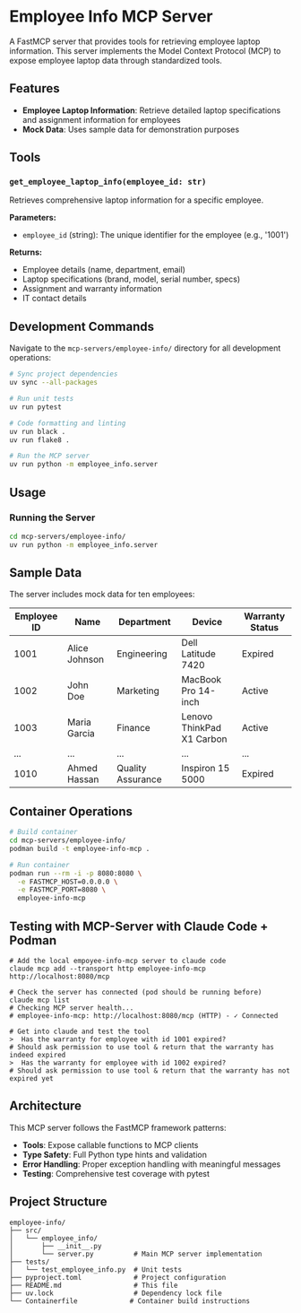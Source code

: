 # Employee Info MCP Server

A FastMCP server that provides tools for retrieving employee laptop information. This server implements the Model Context Protocol (MCP) to expose employee laptop data through standardized tools.

## Features

- **Employee Laptop Information**: Retrieve detailed laptop specifications and assignment information for employees
- **Mock Data**: Uses sample data for demonstration purposes

## Tools

### `get_employee_laptop_info(employee_id: str)`

Retrieves comprehensive laptop information for a specific employee.

**Parameters:**
- `employee_id` (string): The unique identifier for the employee (e.g., '1001')

**Returns:**
- Employee details (name, department, email)
- Laptop specifications (brand, model, serial number, specs)
- Assignment and warranty information
- IT contact details

## Development Commands

Navigate to the `mcp-servers/employee-info/` directory for all development operations:

```bash
# Sync project dependencies
uv sync --all-packages

# Run unit tests
uv run pytest

# Code formatting and linting
uv run black .
uv run flake8 .

# Run the MCP server
uv run python -m employee_info.server
```

## Usage

### Running the Server

```bash
cd mcp-servers/employee-info/
uv run python -m employee_info.server
```

## Sample Data

The server includes mock data for ten employees:

| Employee ID | Name | Department | Device | Warranty Status |
|-------------|------|------------|--------|--------------|
| 1001        | Alice Johnson | Engineering | Dell Latitude 7420 | Expired |
| 1002        | John Doe | Marketing | MacBook Pro 14-inch | Active |
| 1003        | Maria Garcia | Finance | Lenovo ThinkPad X1 Carbon | Active |
| ...         | ... | ... | ... | ... |
| 1010        | Ahmed Hassan | Quality Assurance | Inspiron 15 5000 | Expired |

## Container Operations

```bash
# Build container
cd mcp-servers/employee-info/
podman build -t employee-info-mcp .

# Run container
podman run --rm -i -p 8080:8080 \
  -e FASTMCP_HOST=0.0.0.0 \
  -e FASTMCP_PORT=8080 \
  employee-info-mcp
```

## Testing with MCP-Server with Claude Code + Podman

```base
# Add the local empoyee-info-mcp server to claude code 
claude mcp add --transport http employee-info-mcp http://localhost:8080/mcp

# Check the server has connected (pod should be running before)
claude mcp list
# Checking MCP server health...
# employee-info-mcp: http://localhost:8080/mcp (HTTP) - ✓ Connected

# Get into claude and test the tool
>  Has the warranty for employee with id 1001 expired?
# Should ask permission to use tool & return that the warranty has indeed expired
>  Has the warranty for employee with id 1002 expired?
# Should ask permission to use tool & return that the warranty has not expired yet
```

## Architecture

This MCP server follows the FastMCP framework patterns:

- **Tools**: Expose callable functions to MCP clients
- **Type Safety**: Full Python type hints and validation
- **Error Handling**: Proper exception handling with meaningful messages
- **Testing**: Comprehensive test coverage with pytest

## Project Structure

```
employee-info/
├── src/
│   └── employee_info/
│       ├── __init__.py
│       └── server.py          # Main MCP server implementation
├── tests/
│   └── test_employee_info.py  # Unit tests
├── pyproject.toml             # Project configuration
├── README.md                  # This file
├── uv.lock                    # Dependency lock file
└── Containerfile             # Container build instructions
```
